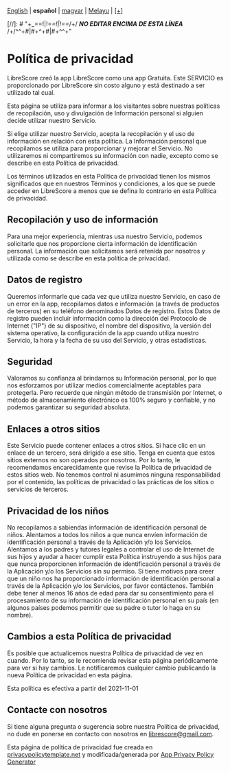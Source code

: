 <div dir="ltr" align="left">

‎[English](/docs/en/PRIVACY-POLICY.md) | ‎**español** | ‎[magyar](/docs/hu/ADATVÉDELMI-IRÁNYELVEK.md) | ‎[Melayu](/docs/ms/DASAR-PRIVASI.md) | ‎[[+]](https://weblate.librescore.org/projects/librescore/docs)

[//]: # "\+\_==!|!=_=!|!==_/+/ ***NO EDITAR ENCIMA DE ESTA LÍNEA*** /+/^^+#|#+^+#|#+^^\+\"

# Política de privacidad

LibreScore creó la app LibreScore como una app Gratuita. Este SERVICIO es proporcionado por LibreScore sin costo alguno y está destinado a ser utilizado tal cual.

Esta página se utiliza para informar a los visitantes sobre nuestras políticas de recopilación, uso y divulgación de Información personal si alguien decide utilizar nuestro Servicio.

Si elige utilizar nuestro Servicio, acepta la recopilación y el uso de información en relación con esta política. La Información personal que recopilamos se utiliza para proporcionar y mejorar el Servicio. No utilizaremos ni compartiremos su información con nadie, excepto como se describe en esta Política de privacidad.

Los términos utilizados en esta Política de privacidad tienen los mismos significados que en nuestros Términos y condiciones, a los que se puede acceder en LibreScore a menos que se defina lo contrario en esta Política de privacidad.

## Recopilación y uso de información

Para una mejor experiencia, mientras usa nuestro Servicio, podemos solicitarle que nos proporcione cierta información de identificación personal. La información que solicitamos será retenida por nosotros y utilizada como se describe en esta política de privacidad.

## Datos de registro

Queremos informarle que cada vez que utiliza nuestro Servicio, en caso de un error en la app, recopilamos datos e información (a través de productos de terceros) en su teléfono denominados Datos de registro. Estos Datos de registro pueden incluir información como la dirección del Protocolo de Internet (\"IP\") de su dispositivo, el nombre del dispositivo, la versión del sistema operativo, la configuración de la app cuando utiliza nuestro Servicio, la hora y la fecha de su uso del Servicio, y otras estadísticas.

## Seguridad

Valoramos su confianza al brindarnos su Información personal, por lo que nos esforzamos por utilizar medios comercialmente aceptables para protegerla. Pero recuerde que ningún método de transmisión por Internet, o método de almacenamiento electrónico es 100% seguro y confiable, y no podemos garantizar su seguridad absoluta.

## Enlaces a otros sitios

Este Servicio puede contener enlaces a otros sitios. Si hace clic en un enlace de un tercero, será dirigido a ese sitio. Tenga en cuenta que estos sitios externos no son operados por nosotros. Por lo tanto, le recomendamos encarecidamente que revise la Política de privacidad de estos sitios web. No tenemos control ni asumimos ninguna responsabilidad por el contenido, las políticas de privacidad o las prácticas de los sitios o servicios de terceros.

## Privacidad de los niños

No recopilamos a sabiendas información de identificación personal de niños. Alentamos a todos los niños a que nunca envíen información de identificación personal a través de la Aplicación y/o los Servicios. Alentamos a los padres y tutores legales a controlar el uso de Internet de sus hijos y ayudar a hacer cumplir esta Política instruyendo a sus hijos para que nunca proporcionen información de identificación personal a través de la Aplicación y/o los Servicios sin su permiso. Si tiene motivos para creer que un niño nos ha proporcionado información de identificación personal a través de la Aplicación y/o los Servicios, por favor contáctenos. También debe tener al menos 16 años de edad para dar su consentimiento para el procesamiento de su información de identificación personal en su país (en algunos países podemos permitir que su padre o tutor lo haga en su nombre).

## Cambios a esta Política de privacidad

Es posible que actualicemos nuestra Política de privacidad de vez en cuando. Por lo tanto, se le recomienda revisar esta página periódicamente para ver si hay cambios. Le notificaremos cualquier cambio publicando la nueva Política de privacidad en esta página.

Esta política es efectiva a partir del 2021-11-01

## Contacte con nosotros

Si tiene alguna pregunta o sugerencia sobre nuestra Política de privacidad, no dude en ponerse en contacto con nosotros en [librescore@gmail.com](mailto:librescore@gmail.com).

Esta página de política de privacidad fue creada en [privacypolicytemplate.net](https://privacypolicytemplate.net) y modificada/generada por [App Privacy Policy Generator](https://app-privacy-policy-generator.nisrulz.com)
